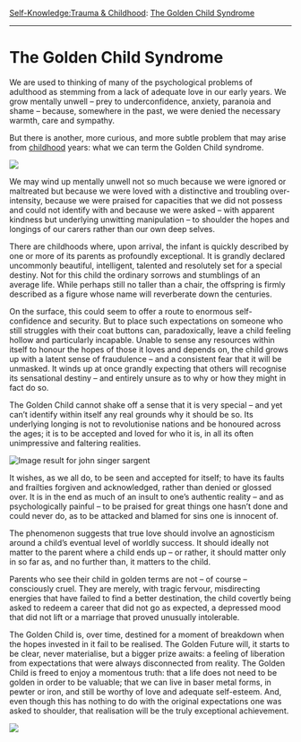 [Self-Knowledge:](https://www.theschooloflife.com/thebookoflife/category/self-knowledge/)[Trauma & Childhood](https://www.theschooloflife.com/thebookoflife/category/self-knowledge/trauma-childhood/): [The Golden Child Syndrome](https://www.theschooloflife.com/thebookoflife/the-golden-child-syndrome/)

* * *

# The Golden Child Syndrome

We are used to thinking of many of the psychological problems of adulthood as stemming from a lack of adequate love in our early years. We grow mentally unwell – prey to underconfidence, anxiety, paranoia and shame – because, somewhere in the past, we were denied the necessary warmth, care and sympathy.

But there is another, more curious, and more subtle problem that may arise from [childhood](https://www.theschooloflife.com/shop/how-to-overcome-your-childhood-book/) years: what we can term the Golden Child syndrome.

![](https://www.theschooloflife.com/thebookoflife/wp-content/uploads/2017/09/500px-John_Singer_Sargent_001.jpg)

We may wind up mentally unwell not so much because we were ignored or maltreated but because we were loved with a distinctive and troubling over-intensity, because we were praised for capacities that we did not possess and could not identify with and because we were asked – with apparent kindness but underlying unwitting manipulation – to shoulder the hopes and longings of our carers rather than our own deep selves.

There are childhoods where, upon arrival, the infant is quickly described by one or more of its parents as profoundly exceptional. It is grandly declared uncommonly beautiful, intelligent, talented and resolutely set for a special destiny. Not for this child the ordinary sorrows and stumblings of an average life. While perhaps still no taller than a chair, the offspring is firmly described as a figure whose name will reverberate down the centuries.

On the surface, this could seem to offer a route to enormous self-confidence and security. But to place such expectations on someone who still struggles with their coat buttons can, paradoxically, leave a child feeling hollow and particularly incapable. Unable to sense any resources within itself to honour the hopes of those it loves and depends on, the child grows up with a latent sense of fraudulence – and a consistent fear that it will be unmasked. It winds up at once grandly expecting that others will recognise its sensational destiny – and entirely unsure as to why or how they might in fact do so.

The Golden Child cannot shake off a sense that it is very special – and yet can’t identify within itself any real grounds why it should be so. Its underlying longing is not to revolutionise nations and be honoured across the ages; it is to be accepted and loved for who it is, in all its often unimpressive and faltering realities.

![Image result for john singer sargent](https://www.telegraph.co.uk/content/dam/art/2015-07/july20/%C3%89douard-and-Marie-Louise-Pailleron-1.jpg?imwidth=450)

It wishes, as we all do, to be seen and accepted for itself; to have its faults and frailties forgiven and acknowledged, rather than denied or glossed over. It is in the end as much of an insult to one’s authentic reality – and as psychologically painful – to be praised for great things one hasn’t done and could never do, as to be attacked and blamed for sins one is innocent of.

The phenomenon suggests that true love should involve an agnosticism around a child’s eventual level of worldly success. It should ideally not matter to the parent where a child ends up – or rather, it should matter only in so far as, and no further than, it matters to the child.

Parents who see their child in golden terms are not – of course – consciously cruel. They are merely, with tragic fervour, misdirecting energies that have failed to find a better destination, the child covertly being asked to redeem a career that did not go as expected, a depressed mood that did not lift or a marriage that proved unusually intolerable.

The Golden Child is, over time, destined for a moment of breakdown when the hopes invested in it fail to be realised. The Golden Future will, it starts to be clear, never materialise, but a bigger prize awaits: a feeling of liberation from expectations that were always disconnected from reality. The Golden Child is freed to enjoy a momentous truth: that a life does not need to be golden in order to be valuable; that we can live in baser metal forms, in pewter or iron, and still be worthy of love and adequate self-esteem. And, even though this has nothing to do with the original expectations one was asked to shoulder, that realisation will be the truly exceptional achievement.

[![](https://img.youtube.com/vi/JkSGP3Sk14U/0.jpg)](https://www.youtube.com/embed/JkSGP3Sk14U '')
